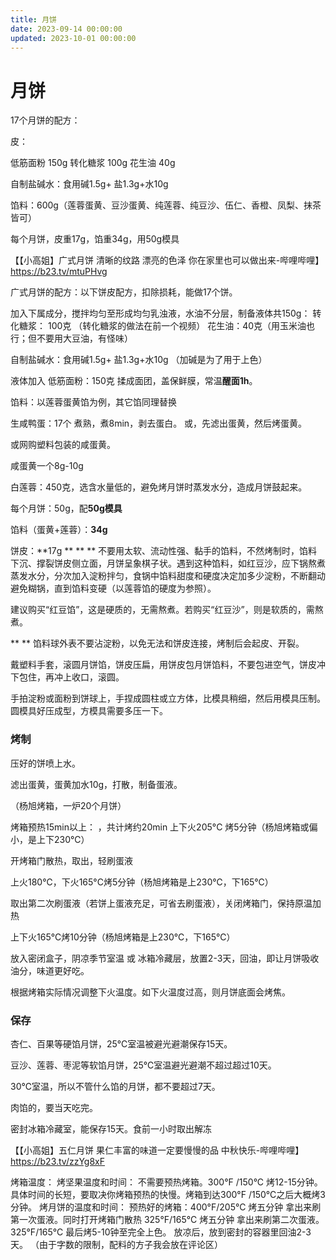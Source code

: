 ```yaml
---
title: 月饼
date: 2023-09-14 00:00:00
updated: 2023-10-01 00:00:00
---
```



# 月饼

17个月饼的配方：

皮：

低筋面粉 150g
转化糖浆 100g
花生油 40g

自制盐碱水：食用碱1.5g+ 盐1.3g+水10g

馅料：600g（莲蓉蛋黄、豆沙蛋黄、纯莲蓉、纯豆沙、伍仁、香橙、凤梨、抹茶皆可）

每个月饼，皮重17g，馅重34g，用50g模具

【【小高姐】广式月饼 清晰的纹路 漂亮的色泽 你在家里也可以做出来-哔哩哔哩】 https://b23.tv/mtuPHvg

广式月饼的配方：以下饼皮配方，扣除损耗，能做17个饼。

加入下属成分，搅拌均匀至形成均匀乳浊液，水油不分层，制备液体共150g：
转化糖浆： 100克 （转化糖浆的做法在前一个视频）
花生油：40克（用玉米油也行；但不要用大豆油，有怪味）

自制盐碱水：食用碱1.5g+ 盐1.3g+水10g （加碱是为了用于上色）

液体加入
低筋面粉：150克
揉成面团，盖保鲜膜，常温**醒面1h**。

馅料：以莲蓉蛋黄馅为例，其它馅同理替换

生咸鸭蛋：17个
煮熟，煮8min，剥去蛋白。
或，先滤出蛋黄，然后烤蛋黄。

或网购塑料包装的咸蛋黄。

咸蛋黄一个8g-10g

白莲蓉：450克，选含水量低的，避免烤月饼时蒸发水分，造成月饼鼓起来。

每个月饼：50g，配**50g模具**

馅料（蛋黄+莲蓉）：**34g**

饼皮：**17g
**
**
**
不要用太软、流动性强、黏手的馅料，不然烤制时，馅料下沉、撑裂饼皮侧立面，月饼呈象棋子状。遇到这种馅料，如红豆沙，应下锅熬煮蒸发水分，分次加入淀粉拌匀，食锅中馅料甜度和硬度决定加多少淀粉，不断翻动避免糊锅，直到馅料变硬（以莲蓉馅的硬度为参照）。

建议购买“红豆馅”，这是硬质的，无需熬煮。若购买“红豆沙”，则是软质的，需熬煮。

**
**
馅料球外表不要沾淀粉，以免无法和饼皮连接，烤制后会起皮、开裂。

戴塑料手套，滚圆月饼馅，饼皮压扁，用饼皮包月饼馅料，不要包进空气，饼皮冲下包住，再冲上收口，滚圆。

手拍淀粉或面粉到饼球上，手捏成圆柱或立方体，比模具稍细，然后用模具压制。圆模具好压成型，方模具需要多压一下。

### 烤制

压好的饼喷上水。

滤出蛋黄，蛋黄加水10g，打散，制备蛋液。

（杨旭烤箱，一炉20个月饼）

烤箱预热15min以上：
，共计烤约20min
上下火205°C 烤5分钟（杨旭烤箱或偏小，是上下230℃）

开烤箱门散热，取出，轻刷蛋液

上火180℃，下火165°C烤5分钟（杨旭烤箱是上230℃，下165℃）

取出第二次刷蛋液（若饼上蛋液充足，可省去刷蛋液），关闭烤箱门，保持原温加热

上下火165°C烤10分钟（杨旭烤箱是上230℃，下165℃）

放入密闭盒子，阴凉季节室温 或 冰箱冷藏层，放置2-3天，回油，即让月饼吸收油分，味道更好吃。

根据烤箱实际情况调整下火温度。如下火温度过高，则月饼底面会烤焦。

### 保存

杏仁、百果等硬馅月饼，25℃室温被避光避潮保存15天。

豆沙、莲蓉、枣泥等软馅月饼，25℃室温避光避潮不超过超过10天。

30℃室温，所以不管什么馅的月饼，都不要超过7天。

肉馅的，要当天吃完。

密封冰箱冷藏室，能保存15天。食前一小时取出解冻

【【小高姐】五仁月饼  果仁丰富的味道一定要慢慢的品 中秋快乐-哔哩哔哩】 https://b23.tv/zzYg8xF

烤箱温度：
烤坚果温度和时间：
不需要预热烤箱。300°F /150°C 烤12-15分钟。具体时间的长短，要取决你烤箱预热的快慢。烤箱到达300°F /150°C之后大概烤3分钟。
烤月饼的温度和时间：
预热好的烤箱：400°F/205°C 烤五分钟
拿出来刷第一次蛋液。同时打开烤箱门散热
325°F/165°C 烤五分钟
拿出来刷第二次蛋液。
325°F/165°C 最后烤5-10钟至完全上色。
放凉后，放到密封的容器里回油2-3天。
（由于字数的限制，配料的方子我会放在评论区）
